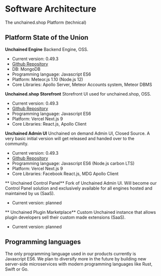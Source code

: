 # Software Architecture

The unchained.shop Platform (technical)

## Platform State of the Union

**Unchained Engine**
Backend Engine, OSS.
- Current version: 0.49.3
- [Github Repository][2]
- DB: MongoDB
- Programming language: Javascript ES6
- Platform: Meteor.js 1.10 (Node.js 12)
- Core Libraries: Apollo Server, Meteor Accounts system, Meteor DBMS

**Unchained.shop Storefront**
Storefront UI used for unchained.shop, OSS.
- Current version: 0.49.3
- [Github Repository][3]
- Programming language: Javascript ES6
- Platform: Vercel Next.js 9
- Core Libraries: React.js, Apollo Client

**Unchained Admin UI**
Unchained on demand Admin UI, Closed Source. A very basic initial version will get released and handed over to the community.
- Current version: 0.49.3
- [Github Repository][2]
- Programming language: Javascript ES6 (Node.js carbon LTS)
- Platform: Vercel Next.js 9
- Core Libraries: Facebook React.js, MDG Apollo Client

** Unchained Control Panel**
Fork of Unchained Admin UI. Will become our Control Panel solution and exclusively available for all engines hosted and maintained by us (SaaS).
- Current version: planned

** Unchained Plugin Marketplace**
Custom Unchained instance that allows plugin developers sell their custom made extensions (SaaS).
- Current version: planned

## Programming languages

The only programming language used in our products currently is Javascript ES6. We plan to diversify more in the future by building new server-side microservices with modern programming languages like Rust, Swift or Go.

[1]:	https://github.com/unchainedshop/unchained-evolution
[2]:	https://github.com/unchainedshop/unchained
[3]:	https://github.com/unchainedshop/unchained-website
